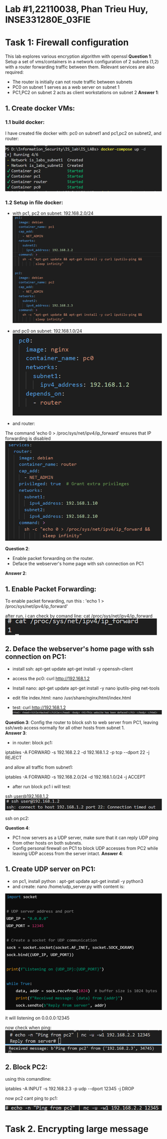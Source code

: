 # Lab #1,22110038, Phan Trieu Huy, INSE331280E_03FIE
# Task 1: Firewall configuration 
This lab explores various encryption algorithm with openssl
**Question 1**: 
Setup a set of vms/containers in a network configuration of 2 subnets (1,2) with a router forwarding traffic between them. Relevant services are also required:
- The router is initially can not route traffic between subnets
- PC0 on subnet 1 serves as a web server on subnet 1
- PC1,PC2 on subnet 2 acts as client workstations on subnet 2 
**Answer 1**:

## 1. Create docker VMs:
### 1.1 build docker:
I have created file docker with: pc0 on subnet1 and pc1,pc2 on subnet2, and router:

![alt text](image-4.png)

### 1.2 Setup in file docker:

- with pc1, pc2 on subnet:
192.168.2.0/24
![alt text](image.png)

- and pc0 on subnet:
192.168.1.0/24
![alt text](image-1.png)

- and router:

The command 'echo 0 > /proc/sys/net/ipv4/ip_forward' ensures that IP forwarding is disabled
![alt text](image-2.png)


**Question 2**:
- Enable packet forwarding on the router.
- Deface the webserver's home page with ssh connection on PC1

**Answer 2**:


## 1. Enable Packet Forwarding: 
To enable packet forwarding, run this :
'echo 1 > /proc/sys/net/ipv4/ip_forward'

after run, i can check by comand line:
cat /proc/sys/net/ipv4/ip_forward
![alt text](image-3.png)



## 2. Deface the webserver's home page with ssh connection on PC1: 

- install ssh:
apt-get update
apt-get install -y openssh-client


- access the pc0:
curl http://192.168.1.2

- Install nano:
apt-get update
apt-get install -y nano iputils-ping net-tools
- edit file index.html:
nano /usr/share/nginx/html/index.html

- test: 
curl http://192.168.1.2
![alt text](image-5.png)



**Question 3**:
  Config the router to block ssh to web server from PC1, leaving ssh/web access normally for all other hosts from subnet 1.   
**Answer 3**:
- in router:
block  pc1: 

iptables -A FORWARD -s 192.168.2.2 -d 192.168.1.2 -p tcp --dport 22 -j REJECT

and allow all traffic from subnet1:

iptables -A FORWARD -s 192.168.2.0/24 -d 192.168.1.0/24 -j ACCEPT


- after run block pc1 i will test:

ssh user@192.168.1.2
![alt text](image-6.png)

ssh on pc2:


**Question 4**:
- PC1 now servers as a UDP server, make sure that it can reply UDP ping from other hosts on both subnets.
- Config personal firewall on PC1 to block UDP accesses from PC2 while leaving UDP access from the server intact.
**Answer 4**:
## 1. Create UDP server on PC1:

- on pc1, install python :
    apt-get update
    apt-get install -y python3
- and create:
nano /home/udp_server.py
with content is: 

![alt text](image-7.png)

it will listening on 0.0.0.0:12345 

now check when ping:
![alt text](image-9.png)
![alt text](image-8.png)

## 2. Block PC2:
using this comandline:

iptables -A INPUT -s 192.168.2.3 -p udp --dport 12345 -j DROP

now pc2 cant ping to pc1:

![alt text](image-10.png)


# Task 2. Encrypting large message

